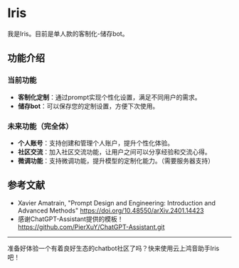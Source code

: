 #  Iris
我是Iris。目前是单人款的客制化-储存bot。

## 功能介绍

### 当前功能
- **客制化定制**：通过prompt实现个性化设置，满足不同用户的需求。
- **储存bot**：可以保存您的定制设置，方便下次使用。

### 未来功能（完全体）
- **个人账号**：支持创建和管理个人账户，提升个性化体验。
- **社区交流**：加入社区交流功能，让用户之间可以分享经验和交流心得。
- **微调功能**：支持微调功能，提升模型的定制化能力。（需要服务器支持）


## 参考文献

- Xavier Amatrain, "Prompt Design and Engineering: Introduction and Advanced Methods" https://doi.org/10.48550/arXiv.2401.14423
- 感谢ChatGPT-Assistant提供的模板！https://github.com/PierXuY/ChatGPT-Assistant.git

---

准备好体验一个有着良好生态的chatbot社区了吗？快来使用云上鸿音助手Iris吧！
